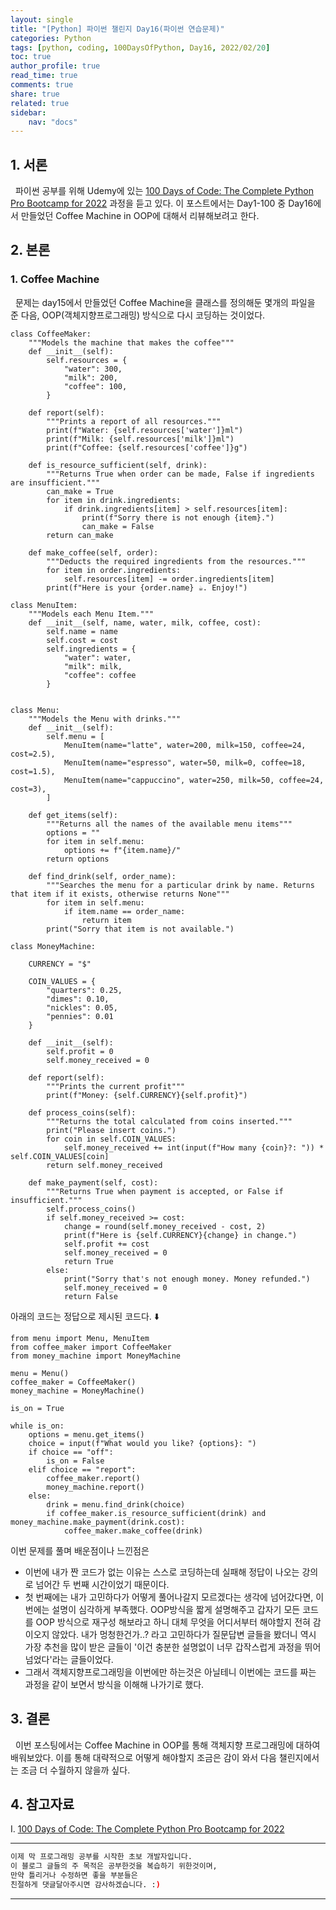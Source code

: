 ```yaml
---
layout: single
title: "[Python] 파이썬 챌린지 Day16(파이썬 연습문제)"
categories: Python
tags: [python, coding, 100DaysOfPython, Day16, 2022/02/20]
toc: true
author_profile: true
read_time: true
comments: true
share: true
related: true
sidebar: 
    nav: "docs"
---
```


## 1. 서론

&nbsp;&nbsp;파이썬 공부를 위해 Udemy에 있는 [100 Days of Code: The Complete Python Pro Bootcamp for 2022](https://www.udemy.com/course/100-days-of-code/) 과정을 듣고 있다. 이 포스트에서는 Day1-100 중 Day16에서 만들었던 Coffee Machine in OOP에 대해서 리뷰해보려고 한다.

## 2. 본론

### 1. Coffee Machine

&nbsp;&nbsp;문제는 day15에서 만들었던 Coffee Machine을 클래스를 정의해둔 몇개의 파일을 준 다음, OOP(객체지향프로그래밍) 방식으로 다시 코딩하는 것이었다.



```
class CoffeeMaker:
    """Models the machine that makes the coffee"""
    def __init__(self):
        self.resources = {
            "water": 300,
            "milk": 200,
            "coffee": 100,
        }

    def report(self):
        """Prints a report of all resources."""
        print(f"Water: {self.resources['water']}ml")
        print(f"Milk: {self.resources['milk']}ml")
        print(f"Coffee: {self.resources['coffee']}g")

    def is_resource_sufficient(self, drink):
        """Returns True when order can be made, False if ingredients are insufficient."""
        can_make = True
        for item in drink.ingredients:
            if drink.ingredients[item] > self.resources[item]:
                print(f"Sorry there is not enough {item}.")
                can_make = False
        return can_make

    def make_coffee(self, order):
        """Deducts the required ingredients from the resources."""
        for item in order.ingredients:
            self.resources[item] -= order.ingredients[item]
        print(f"Here is your {order.name} ☕️. Enjoy!")
```
```
class MenuItem:
    """Models each Menu Item."""
    def __init__(self, name, water, milk, coffee, cost):
        self.name = name
        self.cost = cost
        self.ingredients = {
            "water": water,
            "milk": milk,
            "coffee": coffee
        }


class Menu:
    """Models the Menu with drinks."""
    def __init__(self):
        self.menu = [
            MenuItem(name="latte", water=200, milk=150, coffee=24, cost=2.5),
            MenuItem(name="espresso", water=50, milk=0, coffee=18, cost=1.5),
            MenuItem(name="cappuccino", water=250, milk=50, coffee=24, cost=3),
        ]

    def get_items(self):
        """Returns all the names of the available menu items"""
        options = ""
        for item in self.menu:
            options += f"{item.name}/"
        return options

    def find_drink(self, order_name):
        """Searches the menu for a particular drink by name. Returns that item if it exists, otherwise returns None"""
        for item in self.menu:
            if item.name == order_name:
                return item
        print("Sorry that item is not available.")
```
```
class MoneyMachine:

    CURRENCY = "$"

    COIN_VALUES = {
        "quarters": 0.25,
        "dimes": 0.10,
        "nickles": 0.05,
        "pennies": 0.01
    }

    def __init__(self):
        self.profit = 0
        self.money_received = 0

    def report(self):
        """Prints the current profit"""
        print(f"Money: {self.CURRENCY}{self.profit}")

    def process_coins(self):
        """Returns the total calculated from coins inserted."""
        print("Please insert coins.")
        for coin in self.COIN_VALUES:
            self.money_received += int(input(f"How many {coin}?: ")) * self.COIN_VALUES[coin]
        return self.money_received

    def make_payment(self, cost):
        """Returns True when payment is accepted, or False if insufficient."""
        self.process_coins()
        if self.money_received >= cost:
            change = round(self.money_received - cost, 2)
            print(f"Here is {self.CURRENCY}{change} in change.")
            self.profit += cost
            self.money_received = 0
            return True
        else:
            print("Sorry that's not enough money. Money refunded.")
            self.money_received = 0
            return False
```

아래의 코드는 정답으로 제시된 코드다. ⬇️
```
from menu import Menu, MenuItem
from coffee_maker import CoffeeMaker
from money_machine import MoneyMachine

menu = Menu()
coffee_maker = CoffeeMaker()
money_machine = MoneyMachine()

is_on = True

while is_on:
    options = menu.get_items()
    choice = input(f"​What would you like? {options}: ")
    if choice == "off":
        is_on = False
    elif choice == "report":
        coffee_maker.report()
        money_machine.report()
    else:
        drink = menu.find_drink(choice)
        if coffee_maker.is_resource_sufficient(drink) and money_machine.make_payment(drink.cost):
            coffee_maker.make_coffee(drink)
```

이번 문제를 풀며 배운점이나 느낀점은
- 이번에 내가 짠 코드가 없는 이유는 스스로 코딩하는데 실패해 정답이 나오는 강의로 넘어간 두 번째 시간이었기 때문이다.
- 첫 번째에는 내가 고민하다가 어떻게 풀어나갈지 모르겠다는 생각에 넘어갔다면, 이번에는 설명이 심각하게 부족했다. OOP방식을 짧게 설명해주고 갑자기 모든 코드를 OOP 방식으로 재구성 해보라고 하니 대체 무엇을 어디서부터 해야할지 전혀 감이오지 않았다. 내가 멍청한건가..? 라고 고민하다가 질문답변 글들을 봤더니 역시 가장 추천을 많이 받은 글들이 '이건 충분한 설명없이 너무 갑작스럽게 과정을 뛰어넘었다'라는 글들이었다.
- 그래서 객체지향프로그래밍을 이번에만 하는것은 아닐테니 이번에는 코드를 짜는 과정을 같이 보면서 방식을 이해해 나가기로 했다.


## 3. 결론

&nbsp;&nbsp;이번 포스팅에서는 Coffee Machine in OOP를 통해 객체지향 프로그래밍에 대하여 배워보았다. 이를 통해 대략적으로 어떻게 해야할지 조금은 감이 와서 다음 챌린지에서는 조금 더 수월하지 않을까 싶다.

## 4. 참고자료

Ⅰ. [100 Days of Code: The Complete Python Pro Bootcamp for 2022](https://www.udemy.com/course/100-days-of-code/)

---

```bash
이제 막 프로그래밍 공부를 시작한 초보 개발자입니다.
이 블로그 글들의 주 목적은 공부한것을 복습하기 위한것이며, 
만약 틀리거나 수정하면 좋을 부분들은
친절하게 댓글달아주시면 감사하겠습니다. :)
```

---